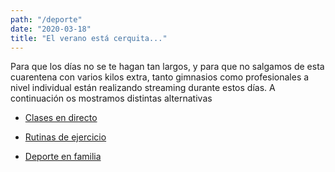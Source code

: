 ```yaml
---
path: "/deporte"
date: "2020-03-18"
title: "El verano está cerquita..."
---
```


Para que los días no se te hagan tan largos, y para que no salgamos de esta cuarentena con varios kilos extra, tanto gimnasios como profesionales a nivel individual están realizando streaming durante estos días. A continuación os mostramos distintas alternativas

- [Clases en directo](/deporte/clases-en-directo)

- [Rutinas de ejercicio](/deporte/rutinas-de-ejercicio)

- [Deporte en familia](/deporte/deporte-en-familia)
